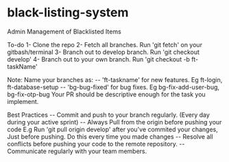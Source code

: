 # black-listing-system
Admin Management of Blacklisted Items

To-do
1- Clone the repo
2- Fetch all branches.  Run 'git fetch' on your gitbash/terminal
3- Branch out to develop branch.  Run 'git checkout develop'
4- Branch out to your own branch. Run 'git checkout -b ft-taskName'
 
Note:
Name your branches as:
-- 'ft-taskname' for new features. Eg ft-login, ft-database-setup
-- 'bg-bug-fixed' for bug fixes. Eg bg-fix-add-user-bug, bg-fix-otp-bug
Your PR should be descriptive enough for the task you implement.
 
Best Practices
-- Commit and push to your branch regularly. (Every day during your active sprint)
-- Always Pull from the origin before pushing your code  E.g Run 'git pull origin develop' after you've commited your changes, Just before pushing. Do this every time you made changes
-- Resolve all conflicts before pushing your code to the remote repository.
-- Communicate regularly with your team members.
